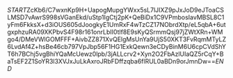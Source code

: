 $START$ZcKb6/C7wxnKp9H+UapogMupgYWxx5sL7lJIXZ9pJxJoD9eJToaCSLMSD7vAwrS998sVGanEkd/uStp1IgCtj2pK+QeBiDx1C9VPmbosIavMBSL8C1yFm6FkksX+d3iOUS605dJoogkyE1UmRxF4wTzCZ17NObrdXtp/eL5qbA+6utgxphzuRA09XKPbvS4F98r161onrLbII0tlf8E9sKyQSrmmQsj97jZWtXRn+WMgo4/DMeVWlGOMFFF+AivbZZ871XvQElgMsUnYa9UjS50XKT3FvRqmMTyLZ6LvdAf4Z+hsBe46cb797VpJbp56F1HG1ExkQewn3eCDyBinM6U6cpCVdShYT6h7BChj5vgBhiYQaMcUewz0lpb/3jALLcrv2+Xyn2O2FbAzlUIaQZ5rCqY+BaTsEF2Z1SoYR3l3XVJxJuLkAxroJRbFDffzqba6flRUL0aBDn9orJmnDw==$END$